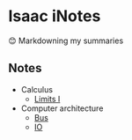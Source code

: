 # Isaac iNotes

😊 Markdowning my summaries

## Notes

* Calculus
  * [Limits I](notes/calculus/limits-1.md)
* Computer architecture
  * [Bus](notes/computer-architecture/bus.md)
  * [IO](notes/computer-architecture/io.md)